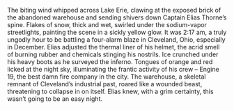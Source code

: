 The biting wind whipped across Lake Erie, clawing at the exposed brick of the abandoned warehouse and sending shivers down Captain Elias Thorne’s spine.  Flakes of snow, thick and wet, swirled under the sodium-vapor streetlights, painting the scene in a sickly yellow glow.  It was 2:17 am, a truly ungodly hour to be battling a four-alarm blaze in Cleveland, Ohio, especially in December. Elias adjusted the thermal liner of his helmet, the acrid smell of burning rubber and chemicals stinging his nostrils.  Ice crunched under his heavy boots as he surveyed the inferno.  Tongues of orange and red licked at the night sky, illuminating the frantic activity of his crew – Engine 19, the best damn fire company in the city.  The warehouse, a skeletal remnant of Cleveland’s industrial past, roared like a wounded beast, threatening to collapse in on itself.  Elias knew, with a grim certainty, this wasn’t going to be an easy night.
